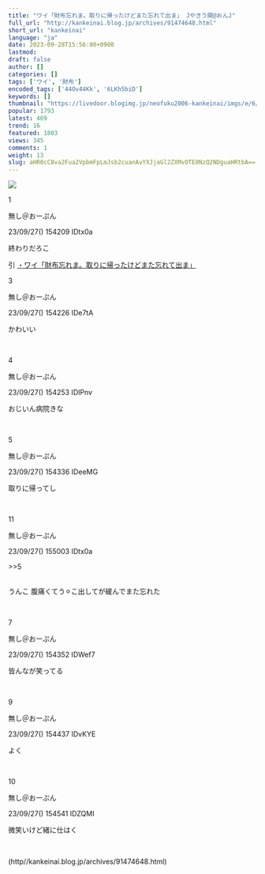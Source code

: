 ```yaml
---
title: "ワイ「財布忘れま。取りに帰ったけどまた忘れて出ま」 Jやきう関@おんJ"
full_url: "http://kankeinai.blog.jp/archives/91474648.html"
short_url: "kankeinai"
language: "ja"
date: 2023-09-28T15:56:00+0900
lastmod: 
draft: false
author: []
categories: []
tags: ['ワイ', '財布']
encoded_tags: ['44Ov44Kk', '6LKh5biD']
keywords: []
thumbnail: "https://livedoor.blogimg.jp/neofuku2006-kankeinai/imgs/e/6/e61c277d-s.jpg"
popular: 1793
latest: 469
trend: 16
featured: 1803
views: 345
comments: 1
weight: 13
slug: aHR0cC8va2Fua2VpbmFpLmJsb2cuanAvYXJjaGl2ZXMvOTE0NzQ2NDguaHRtbA==
---
```


![](https://livedoor.blogimg.jp/neofuku2006-kankeinai/imgs/e/6/e61c277d-s.jpg)

<div><p class='t_h'>1 <p>無し＠おーぷん</p> <p> 23/09/27() 154209 IDtx0a</p></p><p class='t_b'> 終わりだろこ </p><p>引 <a href='http//2chspa.com/thread/livejupiter/1695796929' target='_blank'>・</a><a href='https//hayabusa.open2ch.net/test/read.cgi/livejupiter/1695796929/' target='_blank'>ワイ「財布忘れま。取りに帰ったけどまた忘れて出ま」</a></p><p class='t_h'>3 <p>無し＠おーぷん</p> <p> 23/09/27() 154226 IDe7tA</p></p> <p class='t_b'> かわいい </p><br> <p class='t_h'>4 <p>無し＠おーぷん</p> <p> 23/09/27() 154253 IDIPnv</p></p> <p class='t_b'> おじいん病院きな </p><br> <p class='t_h'>5 <p>無し＠おーぷん</p> <p> 23/09/27() 154336 IDeeMG</p></p> <p class='t_b'> 取りに帰ってし </p><br> <p class='t_h t_i'>11 <p>無し＠おーぷん</p> <p> 23/09/27() 155003 IDtx0a</p></p> <p class='t_b t_i'> <p class='anchor'>>>5</p><br>うんこ 腹痛くてう⚪︎こ出してが緩んでまた忘れた </p><br> <p class='t_h'>7 <p>無し＠おーぷん</p> <p> 23/09/27() 154352 IDWef7</p></p> <p class='t_b'> 皆んなが笑ってる </p><br> <p class='t_h'>9 <p>無し＠おーぷん</p> <p> 23/09/27() 154437 IDvKYE</p></p> <p class='t_b'> よく </p><br> <p class='t_h'>10 <p>無し＠おーぷん</p> <p> 23/09/27() 154541 IDZQMI</p></p> <p class='t_b'> 微笑いけど緒に仕はく </p><br> <img border='0' width='1' height='1' src='https//www17.a8.net/0.gif?a8mat=2BJK9W+3WIBJM+249K+BWGDT' alt=''> </div>

(http//kankeinai.blog.jp/archives/91474648.html)
